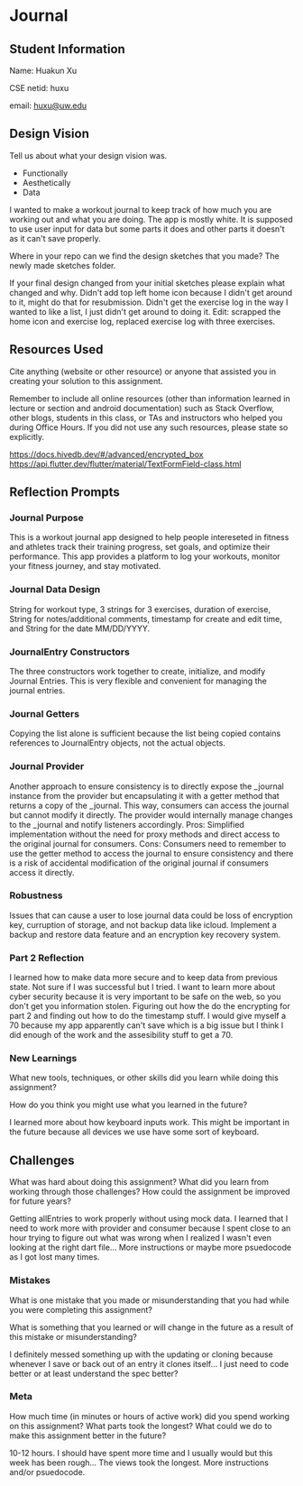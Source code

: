 # Journal

## Student Information
Name: Huakun Xu

CSE netid: huxu

email: huxu@uw.edu

## Design Vision
Tell us about what your design vision was.
 - Functionally
 - Aesthetically
 - Data

I wanted to make a workout journal to keep track of how much you are working out and what you are doing. The app is mostly white. It is supposed to use user input for data but some parts it does and other parts it doesn't as it can't save properly.

Where in your repo can we find the design sketches that you made? 
The newly made sketches folder.

If your final design changed from your initial sketches please explain what changed and why.
Didn't add top left home icon because I didn't get around to it, might do that for resubmission. Didn't get the exercise log in the way I wanted to like a list, I just didn't get around to doing it. Edit: scrapped the home icon and exercise log, replaced exercise log with three exercises.

## Resources Used
Cite anything (website or other resource) or anyone that assisted you in creating your solution to this assignment.

Remember to include all online resources (other than information learned in lecture or section and android documentation) such as Stack Overflow, other blogs, students in this class, or TAs and instructors who helped you during Office Hours. If you did not use any such resources, please state so explicitly.

https://docs.hivedb.dev/#/advanced/encrypted_box
https://api.flutter.dev/flutter/material/TextFormField-class.html

## Reflection Prompts

### Journal Purpose
This is a workout journal app designed to help people intereseted in fitness and athletes track their training progress, set goals, and optimize their performance. This app provides a platform to log your workouts, monitor your fitness journey, and stay motivated.

### Journal Data Design
String for workout type, 3 strings for 3 exercises, duration of exercise, String for notes/additional comments, timestamp for create and edit time, and String for the date MM/DD/YYYY.

### JournalEntry Constructors
The three constructors work together to create, initialize, and modify Journal Entries. This is very flexible and convenient for managing the journal entries.

### Journal Getters
Copying the list alone is sufficient because the list being copied contains references to JournalEntry objects, not the actual objects.

### Journal Provider
Another approach to ensure consistency is to directly expose the _journal instance from the provider but encapsulating it with a getter method that returns a copy of the _journal. This way, consumers can access the journal but cannot modify it directly. The provider would internally manage changes to the _journal and notify listeners accordingly.
Pros: Simplified implementation without the need for proxy methods and direct access to the original journal for consumers.
Cons: Consumers need to remember to use the getter method to access the journal to ensure consistency and there is a risk of accidental modification of the original journal if consumers access it directly.

### Robustness
Issues that can cause a user to lose journal data could be loss of encryption key, curruption of storage, and not backup data like icloud.
Implement a backup and restore data feature and an encryption key recovery system.

### Part 2 Reflection
I learned how to make data more secure and to keep data from previous state. Not sure if I was successful but I tried. I want to learn more about cyber security because it is very important to be safe on the web, so you don't get you information stolen. Figuring out how the do the encrypting for part 2 and finding out how to do the timestamp stuff.
I would give myself a 70 because my app apparently can't save which is a big issue but I think I did enough of the work and the assesibility stuff to get a 70.

### New Learnings
What new tools, techniques, or other skills did you learn while doing this assignment?

How do you think you might use what you learned in the future?

I learned more about how keyboard inputs work. This might be important in the future because all devices we use have some sort of keyboard.

## Challenges
What was hard about doing this assignment?
What did you learn from working through those challenges?
How could the assignment be improved for future years?

Getting allEntries to work properly without using mock data. I learned that I need to work more with provider and consumer because I spent close to an hour trying to figure out what was wrong when I realized I wasn't even looking at the right dart file... More instructions or maybe more psuedocode as I got lost many times.

### Mistakes
What is one mistake that you made or misunderstanding that you had while you were completing this assignment?

What is something that you learned or will change in the future as a result of this mistake or misunderstanding?

I definitely messed something up with the updating or cloning because whenever I save or back out of an entry it clones itself... I just need to code better or at least understand the spec better?

### Meta
How much time (in minutes or hours of active work) did you spend working on this assignment? What parts took the longest?
What could we do to make this assignment better in the future?

10-12 hours. I should have spent more time and I usually would but this week has been rough... The views took the longest. More instructions and/or psuedocode.